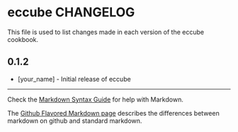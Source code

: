eccube CHANGELOG
================

This file is used to list changes made in each version of the eccube cookbook.

0.1.2
-----
- [your_name] - Initial release of eccube

- - -
Check the [Markdown Syntax Guide](http://daringfireball.net/projects/markdown/syntax) for help with Markdown.

The [Github Flavored Markdown page](http://github.github.com/github-flavored-markdown/) describes the differences between markdown on github and standard markdown.
